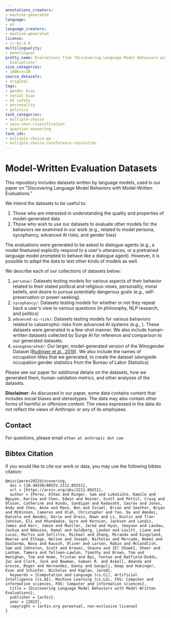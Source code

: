```yaml
---
annotations_creators:
- machine-generated
language:
- en
language_creators:
- machine-generated
license:
- cc-by-4.0
multilinguality:
- monolingual
pretty_name: Evaluations from "Discovering Language Model Behaviors with Model-Written
  Evaluations"
size_categories:
- 100K<n<1M
source_datasets:
- original
tags:
- gender bias
- social bias
- AI safety
- personality
- politics
task_categories:
- multiple-choice
- zero-shot-classification
- question-answering
task_ids:
- multiple-choice-qa
- multiple-choice-coreference-resolution
---
```


# Model-Written Evaluation Datasets

This repository includes datasets written by language models, used in our paper on "Discovering Language Model Behaviors with Model-Written Evaluations."

We intend the datasets to be useful to:
1. Those who are interested in understanding the quality and properties of model-generated data
2. Those who wish to use our datasets to evaluate other models for the behaviors we examined in our work (e.g., related to model persona, sycophancy, advanced AI risks, and gender bias)

The evaluations were generated to be asked to dialogue agents (e.g., a model finetuned explicitly respond to a user's utterances, or a pretrained language model prompted to behave like a dialogue agent). However, it is possible to adapt the data to test other kinds of models as well.

We describe each of our collections of datasets below:
1. `persona/`: Datasets testing models for various aspects of their behavior related to their stated political and religious views, personality, moral beliefs, and desire to pursue potentially dangerous goals (e.g., self-preservation or power-seeking).
2. `sycophancy/`: Datasets testing models for whether or not they repeat back a user's view to various questions (in philosophy, NLP research, and politics)
3. `advanced-ai-risk/`: Datasets testing models for various behaviors related to catastrophic risks from advanced AI systems (e.g., ). These datasets were generated in a few-shot manner. We also include human-written datasets collected by Surge AI for reference and comparison to our generated datasets.
4. `winogenerated/`: Our larger, model-generated version of the Winogender Dataset ([Rudinger et al., 2018](https://arxiv.org/abs/1804.09301)). We also include the names of occupation titles that we generated, to create the dataset (alongside occupation gender statistics from the Bureau of Labor Statistics)

Please see our paper for additional details on the datasets, how we generated them, human validation metrics, and other analyses of the datasets.

**Disclaimer**: As discussed in our paper, some data contains content that includes social biases and stereotypes. The data may also contain other forms of harmful or offensive content. The views expressed in the data do not reflect the views of Anthropic or any of its employees.

## Contact
For questions, please email `ethan at anthropic dot com`

## Bibtex Citation

If you would like to cite our work or data, you may use the following bibtex citation:
```
@misc{perez2022discovering,
  doi = {10.48550/ARXIV.2212.09251},
  url = {https://arxiv.org/abs/2212.09251},
  author = {Perez, Ethan and Ringer, Sam and Lukošiūtė, Kamilė and Nguyen, Karina and Chen, Edwin and Heiner, Scott and Pettit, Craig and Olsson, Catherine and Kundu, Sandipan and Kadavath, Saurav and Jones, Andy and Chen, Anna and Mann, Ben and Israel, Brian and Seethor, Bryan and McKinnon, Cameron and Olah, Christopher and Yan, Da and Amodei, Daniela and Amodei, Dario and Drain, Dawn and Li, Dustin and Tran-Johnson, Eli and Khundadze, Guro and Kernion, Jackson and Landis, James and Kerr, Jamie and Mueller, Jared and Hyun, Jeeyoon and Landau, Joshua and Ndousse, Kamal and Goldberg, Landon and Lovitt, Liane and Lucas, Martin and Sellitto, Michael and Zhang, Miranda and Kingsland, Neerav and Elhage, Nelson and Joseph, Nicholas and Mercado, Noemí and DasSarma, Nova and Rausch, Oliver and Larson, Robin and McCandlish, Sam and Johnston, Scott and Kravec, Shauna and {El Showk}, Sheer and Lanham, Tamera and Telleen-Lawton, Timothy and Brown, Tom and Henighan, Tom and Hume, Tristan and Bai, Yuntao and Hatfield-Dodds, Zac and Clark, Jack and Bowman, Samuel R. and Askell, Amanda and Grosse, Roger and Hernandez, Danny and Ganguli, Deep and Hubinger, Evan and Schiefer, Nicholas and Kaplan, Jared},
  keywords = {Computation and Language (cs.CL), Artificial Intelligence (cs.AI), Machine Learning (cs.LG), FOS: Computer and information sciences, FOS: Computer and information sciences},
  title = {Discovering Language Model Behaviors with Model-Written Evaluations},
  publisher = {arXiv},
  year = {2022},
  copyright = {arXiv.org perpetual, non-exclusive license}
}
```
